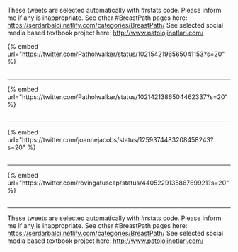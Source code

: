 

These tweets are selected automatically with #rstats code. Please inform me if any is inappropriate.
See other #BreastPath pages here: https://serdarbalci.netlify.com/categories/BreastPath/ 
See selected social media based textbook project here: http://www.patolojinotlari.com/

{% embed url="https://twitter.com/Patholwalker/status/1021542196565041153?s=20" %}<br>
<br>
<hr>
{% embed url="https://twitter.com/Patholwalker/status/1021421386504462337?s=20" %}<br>
<br>
<hr>
{% embed url="https://twitter.com/joannejacobs/status/1259374483208458243?s=20" %}<br>
<br>
<hr>
{% embed url="https://twitter.com/rovingatuscap/status/440522913586769921?s=20" %}<br>
<br>
<hr>


These tweets are selected automatically with #rstats code. Please inform me if any is inappropriate.
See other #BreastPath pages here: https://serdarbalci.netlify.com/categories/BreastPath/ 
See selected social media based textbook project here: http://www.patolojinotlari.com/
